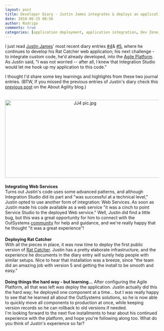 ```yaml
---
layout: post
title: Developer Diary - Justin James integrates & deploys an application with the Agile Platform
date: 2010-06-25 08:56
author: Rodrigo
comments: true
categories: [application deployment, application integration, Dev Zone, Justin James Developer Diary, outsystems, Tech Republic]
---
```

I just read <a href="http://techrepublic.com.com/5213-6257-0.html?id=2926438&amp;allowContact=false&amp;tag=content;leftCol&amp;authId=jKGpJgFbxmTfww7HtEwv4Ctx27vd3yxXccLXt4mi5lmsbRmyEv44SlY4hN2rU+9h">Justin James</a>' most recent diary entries <a href="http://blogs.techrepublic.com.com/programming-and-development/?p=2660&amp;tag=content;leftCol">#4</a>&amp; <a href="http://blogs.techrepublic.com.com/programming-and-development/?p=2708&amp;tag=content;leftCol">#5</a>, where he continues to develop his Rat Catcher web application; his next challenge - to integrate custom code, he'd already developed, into the <a href="http://www.outsystems.com/agile-platform">Agile Platform</a>. As Justin said, "I was not worried -- after all, I knew that Integration Studio would let me hook up my application to this code."

<!--more-->

I thought I'd share some key learnings and highlights from these two journal entries.
<span style="font-size: 1em;">(BTW, If you missed the previous entries of Justin's diary check this <a href="https://www.outsystems.com/blog/aboutagility/2010/05/a-developer-diary-justin-james-on-the-agile-platform-service-studio.html">previous post</a> on the About Agility blog.)</span>
<div style="padding-top:20px;"><span class="mt-enclosure mt-enclosure-image" style="display: inline;"><img class="mt-image-center" style="text-align: center; display: block; margin: 0pt auto 20px;" alt="JJ4 pic.jpg" src="https://www.outsystems.com/blog/wp-content/uploads/2010/06/JJ4%20pic1.jpg" width="508" height="255" /></span><b>Integrating Web Services</b></div>
<div>Turns out Justin's code uses some advanced patterns, and although Integration Studio did its part and "was successful at a technical level," Justin opted to use another form of integration: Web Services. As soon as Justin made his code available as a web service "it was a cinch to point Service Studio to the deployed Web service." Well, Justin did find a little bug, but this was a great opportunity for him to connect with the OutSystems <a href="http://www.outsystems.com/Network/">community</a> for help and guidance, and we're really happy that he thought "it was a great experience"!</div>
<div  style="padding-top:20px;"><b>Deploying Rat Catcher</b></div>
<div>With all the pieces in place, it was now time to deploy the first public version of <a href="http://ratcatcher.titaniumcrowbar.com/RatCatcher/">Rat Catcher</a>. Justin has a pretty elaborate infrastructure, and the experience he documents in the diary entry will surely help people with similar setups. Nice to hear that installation was a breeze, since "the team did an amazing job with version 5 and getting the install to be smooth and easy."</div>
<div></div>
<div  style="padding-top:20px;"><b>Doing things the hard way - but learning...</b>
After configuring the Agile Platform, all that was left was deploy the application. Justin actually did this the hard way; he deployed one component at a time... but I was really happy to see that he learned all about the OutSystems solutions, so he is now able to quickly move all components to production at once, while keeping version records so he can rollback to old versions if needed.</div>
<div>I'm looking forward to the next five installments to hear about his continued experience with the platform, and hope you're following along too. What do you think of Justin's experience so far?</div>
<div></div>
